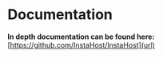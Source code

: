 # Documentation

**In depth documentation can be found here:**
[https://github.com/InstaHost/InstaHost](url)

